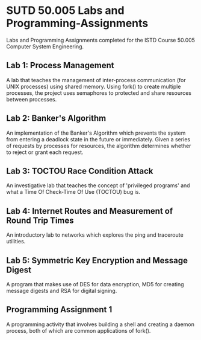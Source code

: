 # SUTD 50.005 Labs and Programming-Assignments
Labs and Programming Assignments completed for the ISTD Course 50.005 Computer System Engineering.

## Lab 1: Process Management
A lab that teaches the management of inter-process communication (for UNIX processes) using shared memory. Using fork() to create multiple processes, the project uses semaphores to protected and share resources between processes.

## Lab 2: Banker's Algorithm
An implementation of the Banker's Algorithm which prevents the system from entering a deadlock state in the future or immediately. Given a series of requests by processes for resources, the algorithm determines whether to reject or grant each request.

## Lab 3: TOCTOU Race Condition Attack
An investigative lab that teaches the concept of 'privileged programs' and what a Time Of Check-Time Of Use (TOCTOU) bug is.

## Lab 4: Internet Routes and Measurement of Round Trip Times
An introductory lab to networks which explores the ping and traceroute utilities.

## Lab 5: Symmetric Key Encryption and Message Digest
A program that makes use of DES for data encryption, MD5 for creating message digests and RSA for digital signing.

## Programming Assignment 1
A programming activity that involves building a shell and creating a daemon process, both of which are common applications of fork().
